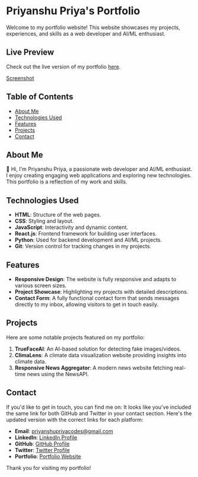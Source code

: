 # Priyanshu Priya's Portfolio

Welcome to my portfolio website! This website showcases my projects, experiences, and skills as a web developer and AI/ML enthusiast.

## Live Preview

Check out the live version of my portfolio [here](https://priyanshupriya.netlify.app/).

[Screenshot](assets\screenshot.png)

## Table of Contents
- [About Me](#about-me)
- [Technologies Used](#technologies-used)
- [Features](#features)
- [Projects](#projects)
- [Contact](#contact)


## About Me

👋 Hi, I'm Priyanshu Priya, a passionate web developer and AI/ML enthusiast. I enjoy creating engaging web applications and exploring new technologies. This portfolio is a reflection of my work and skills.

## Technologies Used

- **HTML**: Structure of the web pages.
- **CSS**: Styling and layout.
- **JavaScript**: Interactivity and dynamic content.
- **React.js**: Frontend framework for building user interfaces.
- **Python**: Used for backend development and AI/ML projects.
- **Git**: Version control for tracking changes in my projects.

## Features

- **Responsive Design**: The website is fully responsive and adapts to various screen sizes.
- **Project Showcase**: Highlighting my projects with detailed descriptions.
- **Contact Form**: A fully functional contact form that sends messages directly to my inbox, allowing visitors to get in touch easily.

## Projects

Here are some notable projects featured on my portfolio:

1. **TrueFaceAI**: An AI-based solution for detecting fake images/videos.
2. **ClimaLens**: A climate data visualization website providing insights into climate data.
3. **Responsive News Aggregator**: A modern news website fetching real-time news using the NewsAPI.

## Contact

If you'd like to get in touch, you can find me on:
It looks like you've included the same link for both GitHub and Twitter in your contact section. Here's the updated version with the correct links for each platform:

- **Email**: priyanshupriyacodes@gmail.com
- **LinkedIn**: [LinkedIn Profile](https://www.linkedin.com/in/priyanshu-priya)
- **GitHub**: [GitHub Profile](https://github.com/priyanshu-priya)
- **Twitter**: [Twitter Profile](https://twitter.com/priyanshupriya_)
- **Portfolio**: [Portfolio Website](https://priyanshupriya.netlify.app/)


Thank you for visiting my portfolio!
